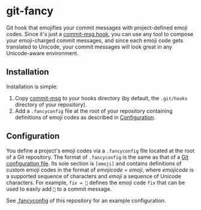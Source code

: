 # git-fancy
Git hook that emojifies your commit messages with project-defined emoji
codes. Since it's just a
[commit-msg hook](https://git-scm.com/docs/githooks#_commit_msg), you
can use any tool to compose your emoji-charged commit messages, and
since each emoji code gets translated to Unicode, your commit messages
will look great in any Unicode-aware environment.

## Installation
Installation is simple:
1. Copy [commit-msg](commit-msg) to your hooks directory (by default,
the `.git/hooks` directory of your repository).
2. Add a `.fancyconfig` file at the root of your repository containing
definitions of emoji codes as described in
[Configuration](#configuration).

## Configuration
You define a project's emoji codes via a `.fancyconfig` file located at
the root of a Git repository. The format of `.fancyconfig` is the same
as that of a
[Git configuration file](https://www.git-scm.com/docs/git-config#_configuration_file).
Its sole section is `[emoji]` and contains definitions of custom emoji
codes in the format of *emojicode = emoji*, where *emojicode* is a
supported sequence of characters and *emoji* a sequence of Unicode
characters. For example, `fix = 🐛` defines the emoji code `fix` that
can be used to easily add `🐛` to a commit message.

See [.fancyconfig](.fancyconfig) of this repository for an example
configuration.
